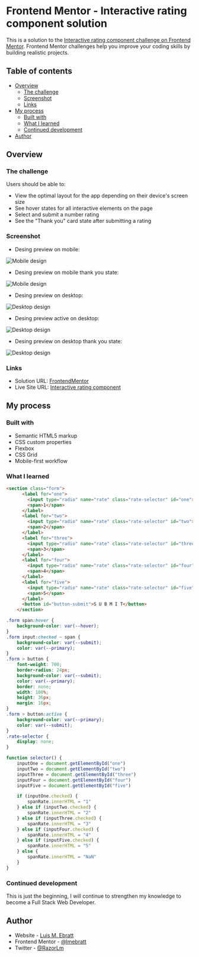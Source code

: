 # Frontend Mentor - Interactive rating component solution

This is a solution to the [Interactive rating component challenge on Frontend Mentor](https://www.frontendmentor.io/challenges/interactive-rating-component-koxpeBUmI). Frontend Mentor challenges help you improve your coding skills by building realistic projects. 

## Table of contents

- [Overview](#overview)
  - [The challenge](#the-challenge)
  - [Screenshot](#screenshot)
  - [Links](#links)
- [My process](#my-process)
  - [Built with](#built-with)
  - [What I learned](#what-i-learned)
  - [Continued development](#continued-development)
- [Author](#author)

## Overview

### The challenge

Users should be able to:

- View the optimal layout for the app depending on their device's screen size
- See hover states for all interactive elements on the page
- Select and submit a number rating
- See the "Thank you" card state after submitting a rating

### Screenshot

- Desing preview on mobile:

![Mobile design](./design/mobile-design.jpg)

- Desing preview on mobile thank you state:

![Mobile design](./design/mobile-thank-you-state.jpg)

- Desing preview on desktop:

![Desktop design](./design/desktop-design.jpg)

- Desing preview active on desktop:

![Desktop design](./design/active-states.jpg)

- Desing preview on desktop thank you state:

![Desktop design](./design/desktop-thank-you-state.jpg)

### Links

- Solution URL: [FrontendMentor](https://www.frontendmentor.io/solutions/interactive-rating-component-Vhocd3CNA7)
- Live Site URL: [Interactive rating component](https://interactive-ratinglm.netlify.app/)

## My process

### Built with

- Semantic HTML5 markup
- CSS custom properties
- Flexbox
- CSS Grid
- Mobile-first workflow

### What I learned

```html
<section class="form">
      <label for="one">
        <input type="radio" name="rate" class="rate-selector" id="one">
        <span>1</span>
      </label>
      <label for="two">
        <input type="radio" name="rate" class="rate-selector" id="two">
        <span>2</span>
      </label>
      <label for="three">
        <input type="radio" name="rate" class="rate-selector" id="three">
        <span>3</span>
      </label>
      <label for="four">
        <input type="radio" name="rate" class="rate-selector" id="four">
        <span>4</span>
      </label>
      <label for="five">
        <input type="radio" name="rate" class="rate-selector" id="five">
        <span>5</span>
      </label>
      <button id="button-submit">S U B M I T</button>
    </section>
```
```css
.form span:hover {
    background-color: var(--hover);
}
.form input:checked ~ span {
    background-color: var(--submit);
    color: var(--primary);
}
.form > button {
    font-weight: 700;
    border-radius: 24px;
    background-color: var(--submit);
    color: var(--primary);
    border: none;
    width: 100%;
    height: 36px;
    margin: 16px;
}
.form > button:active {
    background-color: var(--primary);
    color: var(--submit);
}
.rate-selector {
    display: none;
}
```
```js
function selector() {
    inputOne = document.getElementById("one")    
    inputTwo = document.getElementById("two")
    inputThree = document.getElementById("three") 
    inputFour = document.getElementById("four") 
    inputFive = document.getElementById("five")

    if (inputOne.checked) {
        spanRate.innerHTML = "1"
    } else if (inputTwo.checked) {
        spanRate.innerHTML = "2"
    } else if (inputThree.checked) {
        spanRate.innerHTML = "3"
    } else if (inputFour.checked) {
        spanRate.innerHTML = "4"
    } else if (inputFive.checked) {
        spanRate.innerHTML = "5"
    } else {
        spanRate.innerHTML = "NaN"
    }
}
```

### Continued development

This is just the beginning, I will continue to strengthen my knowledge to become a Full Stack Web Developer.

## Author

- Website - [Luis M. Ebratt](https://lmebratt.github.io/)
- Frontend Mentor - [@lmebratt](https://www.frontendmentor.io/profile/lmebratt)
- Twitter - [@RazorLm](https://twitter.com/RazorLm)